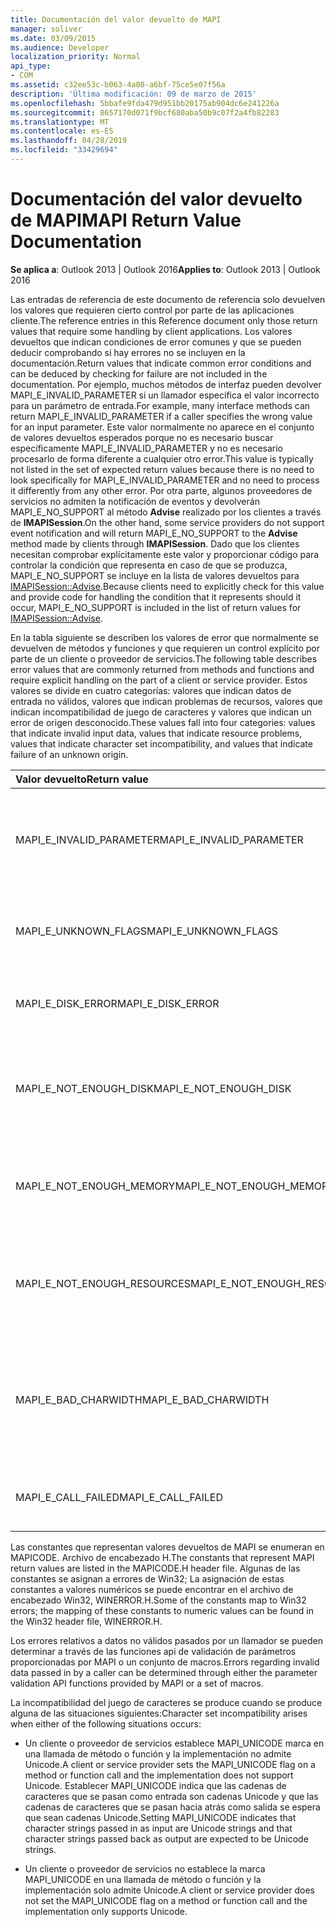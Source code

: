 ```yaml
---
title: Documentación del valor devuelto de MAPI
manager: soliver
ms.date: 03/09/2015
ms.audience: Developer
localization_priority: Normal
api_type:
- COM
ms.assetid: c32ee53c-b063-4a00-a6bf-75ce5e07f56a
description: 'Última modificación: 09 de marzo de 2015'
ms.openlocfilehash: 5bbafe9fda479d951bb20175ab904dc6e241226a
ms.sourcegitcommit: 8657170d071f9bcf680aba50b9c07f2a4fb82283
ms.translationtype: MT
ms.contentlocale: es-ES
ms.lasthandoff: 04/28/2019
ms.locfileid: "33429694"
---
```

# <a name="mapi-return-value-documentation"></a><span data-ttu-id="9049c-103">Documentación del valor devuelto de MAPI</span><span class="sxs-lookup"><span data-stu-id="9049c-103">MAPI Return Value Documentation</span></span>

  
  
<span data-ttu-id="9049c-104">**Se aplica a**: Outlook 2013 | Outlook 2016</span><span class="sxs-lookup"><span data-stu-id="9049c-104">**Applies to**: Outlook 2013 | Outlook 2016</span></span> 
  
<span data-ttu-id="9049c-105">Las entradas de referencia de este documento de referencia solo devuelven los valores que requieren cierto control por parte de las aplicaciones cliente.</span><span class="sxs-lookup"><span data-stu-id="9049c-105">The reference entries in this Reference document only those return values that require some handling by client applications.</span></span> <span data-ttu-id="9049c-106">Los valores devueltos que indican condiciones de error comunes y que se pueden deducir comprobando si hay errores no se incluyen en la documentación.</span><span class="sxs-lookup"><span data-stu-id="9049c-106">Return values that indicate common error conditions and can be deduced by checking for failure are not included in the documentation.</span></span> <span data-ttu-id="9049c-107">Por ejemplo, muchos métodos de interfaz pueden devolver MAPI_E_INVALID_PARAMETER si un llamador especifica el valor incorrecto para un parámetro de entrada.</span><span class="sxs-lookup"><span data-stu-id="9049c-107">For example, many interface methods can return MAPI_E_INVALID_PARAMETER if a caller specifies the wrong value for an input parameter.</span></span> <span data-ttu-id="9049c-108">Este valor normalmente no aparece en el conjunto de valores devueltos esperados porque no es necesario buscar específicamente MAPI_E_INVALID_PARAMETER y no es necesario procesarlo de forma diferente a cualquier otro error.</span><span class="sxs-lookup"><span data-stu-id="9049c-108">This value is typically not listed in the set of expected return values because there is no need to look specifically for MAPI_E_INVALID_PARAMETER and no need to process it differently from any other error.</span></span> <span data-ttu-id="9049c-109">Por otra parte, algunos proveedores de servicios no admiten la notificación de eventos y devolverán MAPI_E_NO_SUPPORT al método **Advise** realizado por los clientes a través de **IMAPISession**.</span><span class="sxs-lookup"><span data-stu-id="9049c-109">On the other hand, some service providers do not support event notification and will return MAPI_E_NO_SUPPORT to the **Advise** method made by clients through **IMAPISession**.</span></span> <span data-ttu-id="9049c-110">Dado que los clientes necesitan comprobar explícitamente este valor y proporcionar código para controlar la condición que representa en caso de que se produzca, MAPI_E_NO_SUPPORT se incluye en la lista de valores devueltos para [IMAPISession::Advise](imapisession-advise.md).</span><span class="sxs-lookup"><span data-stu-id="9049c-110">Because clients need to explicitly check for this value and provide code for handling the condition that it represents should it occur, MAPI_E_NO_SUPPORT is included in the list of return values for [IMAPISession::Advise](imapisession-advise.md).</span></span>
  
<span data-ttu-id="9049c-111">En la tabla siguiente se describen los valores de error que normalmente se devuelven de métodos y funciones y que requieren un control explícito por parte de un cliente o proveedor de servicios.</span><span class="sxs-lookup"><span data-stu-id="9049c-111">The following table describes error values that are commonly returned from methods and functions and require explicit handling on the part of a client or service provider.</span></span> <span data-ttu-id="9049c-112">Estos valores se divide en cuatro categorías: valores que indican datos de entrada no válidos, valores que indican problemas de recursos, valores que indican incompatibilidad de juego de caracteres y valores que indican un error de origen desconocido.</span><span class="sxs-lookup"><span data-stu-id="9049c-112">These values fall into four categories: values that indicate invalid input data, values that indicate resource problems, values that indicate character set incompatibility, and values that indicate failure of an unknown origin.</span></span>
  
|<span data-ttu-id="9049c-113">**Valor devuelto**</span><span class="sxs-lookup"><span data-stu-id="9049c-113">**Return value**</span></span>|<span data-ttu-id="9049c-114">**Descripción**</span><span class="sxs-lookup"><span data-stu-id="9049c-114">**Description**</span></span>|
|:-----|:-----|
|<span data-ttu-id="9049c-115">MAPI_E_INVALID_PARAMETER</span><span class="sxs-lookup"><span data-stu-id="9049c-115">MAPI_E_INVALID_PARAMETER</span></span>  <br/> |<span data-ttu-id="9049c-116">Uno o varios de los parámetros pasados al método o funciones no eran válidos.</span><span class="sxs-lookup"><span data-stu-id="9049c-116">One or more of the parameters passed into the method or functions were not valid.</span></span>  <br/> |
|<span data-ttu-id="9049c-117">MAPI_E_UNKNOWN_FLAGS</span><span class="sxs-lookup"><span data-stu-id="9049c-117">MAPI_E_UNKNOWN_FLAGS</span></span>  <br/> |<span data-ttu-id="9049c-118">Uno o más valores para un parámetro flags no eran válidos.</span><span class="sxs-lookup"><span data-stu-id="9049c-118">One or more values for a flags parameter were not valid.</span></span>  <br/> |
|<span data-ttu-id="9049c-119">MAPI_E_DISK_ERROR</span><span class="sxs-lookup"><span data-stu-id="9049c-119">MAPI_E_DISK_ERROR</span></span>  <br/> |<span data-ttu-id="9049c-120">Hubo un problema al escribir o leer en el disco.</span><span class="sxs-lookup"><span data-stu-id="9049c-120">There was a problem writing to or reading from disk.</span></span>  <br/> |
|<span data-ttu-id="9049c-121">MAPI_E_NOT_ENOUGH_DISK</span><span class="sxs-lookup"><span data-stu-id="9049c-121">MAPI_E_NOT_ENOUGH_DISK</span></span>  <br/> |<span data-ttu-id="9049c-122">No había suficiente espacio en disco disponible para completar la operación.</span><span class="sxs-lookup"><span data-stu-id="9049c-122">Not enough disk space was available to complete the operation.</span></span>  <br/> |
|<span data-ttu-id="9049c-123">MAPI_E_NOT_ENOUGH_MEMORY</span><span class="sxs-lookup"><span data-stu-id="9049c-123">MAPI_E_NOT_ENOUGH_MEMORY</span></span>  <br/> |<span data-ttu-id="9049c-124">No había suficiente memoria disponible para completar la operación.</span><span class="sxs-lookup"><span data-stu-id="9049c-124">Not enough memory was available to complete the operation.</span></span>  <br/> |
|<span data-ttu-id="9049c-125">MAPI_E_NOT_ENOUGH_RESOURCES</span><span class="sxs-lookup"><span data-stu-id="9049c-125">MAPI_E_NOT_ENOUGH_RESOURCES</span></span>  <br/> |<span data-ttu-id="9049c-126">No había suficientes recursos del sistema disponibles para completar la operación.</span><span class="sxs-lookup"><span data-stu-id="9049c-126">Not enough system resources were available to complete the operation.</span></span>  <br/> |
|<span data-ttu-id="9049c-127">MAPI_E_BAD_CHARWIDTH</span><span class="sxs-lookup"><span data-stu-id="9049c-127">MAPI_E_BAD_CHARWIDTH</span></span>  <br/> |<span data-ttu-id="9049c-128">Existe una incompatibilidad en los conjuntos de caracteres admitidos por el autor de la llamada y la implementación.</span><span class="sxs-lookup"><span data-stu-id="9049c-128">An incompatibility exists in the character sets supported by the caller and the implementation.</span></span>  <br/> |
|<span data-ttu-id="9049c-129">MAPI_E_CALL_FAILED</span><span class="sxs-lookup"><span data-stu-id="9049c-129">MAPI_E_CALL_FAILED</span></span>  <br/> |<span data-ttu-id="9049c-130">Error de origen inesperado o desconocido.</span><span class="sxs-lookup"><span data-stu-id="9049c-130">An error of unexpected or unknown origin occurred.</span></span>  <br/> |
   
<span data-ttu-id="9049c-131">Las constantes que representan valores devueltos de MAPI se enumeran en MAPICODE. Archivo de encabezado H.</span><span class="sxs-lookup"><span data-stu-id="9049c-131">The constants that represent MAPI return values are listed in the MAPICODE.H header file.</span></span> <span data-ttu-id="9049c-132">Algunas de las constantes se asignan a errores de Win32; La asignación de estas constantes a valores numéricos se puede encontrar en el archivo de encabezado Win32, WINERROR.H.</span><span class="sxs-lookup"><span data-stu-id="9049c-132">Some of the constants map to Win32 errors; the mapping of these constants to numeric values can be found in the Win32 header file, WINERROR.H.</span></span>
  
<span data-ttu-id="9049c-133">Los errores relativos a datos no válidos pasados por un llamador se pueden determinar a través de las funciones api de validación de parámetros proporcionadas por MAPI o un conjunto de macros.</span><span class="sxs-lookup"><span data-stu-id="9049c-133">Errors regarding invalid data passed in by a caller can be determined through either the parameter validation API functions provided by MAPI or a set of macros.</span></span> 
  
<span data-ttu-id="9049c-134">La incompatibilidad del juego de caracteres se produce cuando se produce alguna de las situaciones siguientes:</span><span class="sxs-lookup"><span data-stu-id="9049c-134">Character set incompatibility arises when either of the following situations occurs:</span></span>
  
- <span data-ttu-id="9049c-135">Un cliente o proveedor de servicios establece MAPI_UNICODE marca en una llamada de método o función y la implementación no admite Unicode.</span><span class="sxs-lookup"><span data-stu-id="9049c-135">A client or service provider sets the MAPI_UNICODE flag on a method or function call and the implementation does not support Unicode.</span></span> <span data-ttu-id="9049c-136">Establecer MAPI_UNICODE indica que las cadenas de caracteres que se pasan como entrada son cadenas Unicode y que las cadenas de caracteres que se pasan hacia atrás como salida se espera que sean cadenas Unicode.</span><span class="sxs-lookup"><span data-stu-id="9049c-136">Setting MAPI_UNICODE indicates that character strings passed in as input are Unicode strings and that character strings passed back as output are expected to be Unicode strings.</span></span>
    
- <span data-ttu-id="9049c-137">Un cliente o proveedor de servicios no establece la marca MAPI_UNICODE en una llamada de método o función y la implementación solo admite Unicode.</span><span class="sxs-lookup"><span data-stu-id="9049c-137">A client or service provider does not set the MAPI_UNICODE flag on a method or function call and the implementation only supports Unicode.</span></span>
    

